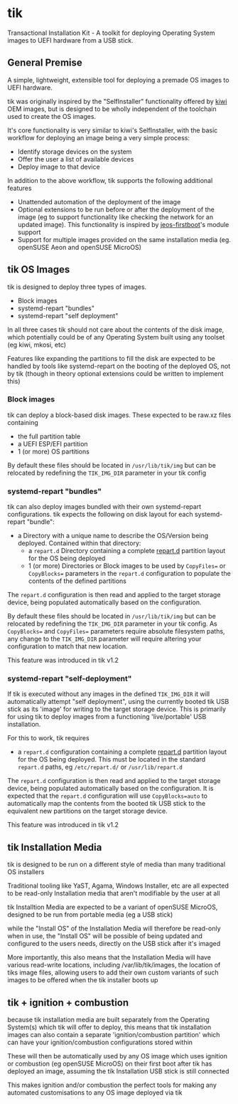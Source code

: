 # tik

Transactional Installation Kit - A toolkit for deploying Operating System images to UEFI hardware from a USB stick.

## General Premise

A simple, lightweight, extensible tool for deploying a premade OS images to UEFI hardware.

tik was originally inspired by the "SelfInstaller" functionality offered by [kiwi](https://github.com/OSInside/kiwi) OEM images, but is designed to be wholly independent of the toolchain used to create the OS images.

It's core functionality is very similar to kiwi's SelfInstaller, with the basic workflow for deploying an image being a very simple process:

- Identify storage devices on the system
- Offer the user a list of available devices
- Deploy image to that device

In addition to the above workflow, tik supports the following additional features

- Unattended automation of the deployment of the image
- Optional extensions to be run before or after the deployment of the image (eg to support functionality like checking the network for an updated image). This functionality is inspired by [jeos-firstboot](https://github.com/openSUSE/jeos-firstboot/)'s module support
- Support for multiple images provided on the same installation media (eg. openSUSE Aeon and openSUSE MicroOS)

## tik OS Images

tik is designed to deploy three types of images.

- Block images
- systemd-repart "bundles"
- systemd-repart "self deployment"

In all three cases tik should not care about the contents of the disk image, which potentially could be of any Operating System built using any toolset (eg kiwi, mkosi, etc)

Features like expanding the partitions to fill the disk are expected to be handled by tools like systemd-repart on the booting of the deployed OS, not by tik (though in theory optional extensions could be written to implement this)

### Block images

tik can deploy a block-based disk images. These expected to be raw.xz files containing

- the full partition table
- a UEFI ESP/EFI partition
- 1 (or more) OS partitions

By default these files should be located in `/usr/lib/tik/img` but can be relocated by redefining the `TIK_IMG_DIR` parameter in your tik config

### systemd-repart "bundles"

tik can also deploy images bundled with their own systemd-repart configurations. tik expects the following on disk layout for each systemd-repart "bundle":

- a Directory with a unique name to describe the OS/Version being deployed. Contained within that directory:
    - a `repart.d` Directory containing a complete [repart.d](https://www.freedesktop.org/software/systemd/man/latest/repart.d.html) partition layout for the OS being deployed
    - 1 (or more) Directories or Block images to be used by `CopyFiles=` or `CopyBlocks=` parameters in the `repart.d` configuration to populate the contents of the defined partitions

The `repart.d` configuration is then read and applied to the target storage device, being populated automatically based on the configuration.

By default these files should be located in `/usr/lib/tik/img` but can be relocated by redefining the `TIK_IMG_DIR` parameter in your tik config.
As `CopyBlocks=` and `CopyFiles=` parameters require absolute filesystem paths, any change to the `TIK_IMG_DIR` parameter will require altering your configuration to match that new location.

This feature was introduced in tik v1.2

### systemd-repart "self-deployment"

If tik is executed without any images in the defined `TIK_IMG_DIR` it will automatically attempt "self deployment", using the currently booted tik USB stick as its 'image' for writing to the target storage device.
This is primarily for using tik to deploy images from a functioning 'live/portable' USB installation.

For this to work, tik requires

- a `repart.d` configuration containing a complete [repart.d](https://www.freedesktop.org/software/systemd/man/latest/repart.d.html) partition layout for the OS being deployed. This must be located in the standard `repart.d` paths, eg `/etc/repart.d/` or `/usr/lib/repart.d`

The `repart.d` configuration is then read and applied to the target storage device, being populated automatically based on the configuration.
It is expected that the `repart.d` configuration will use `CopyBlocks=auto` to automatically map the contents from the booted tik USB stick to the equivalent new partitions on the target storage device.

This feature was introduced in tik v1.2

## tik Installation Media

tik is designed to be run on a different style of media than many traditional OS installers

Traditional tooling like YaST, Agama, Windows Installer, etc are all expected to be read-only Installation media that aren't modifiable by the user at all

tik Installtion Media are expected to be a variant of openSUSE MicroOS, designed to be run from portable media (eg a USB stick)

while the "Install OS" of the Installation Media will therefore be read-only when in use, the "Install OS" will be possible of being updated and configured to the users needs, directly on the USB stick after it's imaged

More importantly, this also means that the Installation Media will have various read-write locations, including /var/lib/tik/images, the location of tiks image files, allowing users to add their own custom variants of such images to be offered when the tik installer boots up

## tik + ignition + combustion

because tik installation media are built separately from the Operating System(s) which tik will offer to deploy, this means that tik installation images can also contain a separate 'ignition/combustion partition' which can have your ignition/combustion configurations stored within

These will then be automatically used by any OS image which uses ignition or combustion (eg openSUSE MicroOS) on their first boot after tik has deployed an image, assuming the tik Installation USB stick is still connected

This makes ignition and/or combustion the perfect tools for making any automated customisations to any OS image deployed via tik
